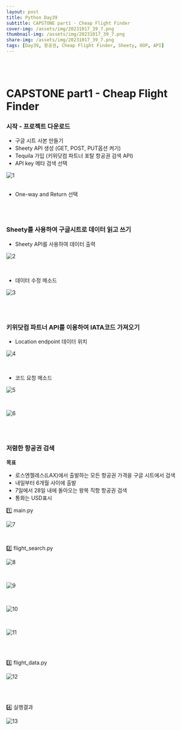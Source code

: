 ```yaml
---
layout: post
title: Python Day39
subtitle: CAPSTONE part1 - Cheap Flight Finder
cover-img: /assets/img/20231017_39_7.png
thumbnail-img: /assets/img/20231017_39_7.png
share-img: /assets/img/20231017_39_7.png
tags: [Day39, 항공권, Cheap Flight Finder, Sheety, OOP, API]
---
```

    
<br><br>
 
# CAPSTONE part1 - Cheap Flight Finder  
  
### 시작 - 프로젝트 다운로드  
  
- 구글 시트 사본 만들기  
- Sheety API 생성 (GET, POST, PUT옵션 켜기)  
- Tequila 가입 (키위닷컴 파트너 포탈 항공권 검색 API)  
- API key 메타 검색 선택
   
![1](/assets/img/20231017_39_1.png)  
<br>
  
- One-way and Return 선택  

<br><br>

### Sheety를 사용하여 구글시트로 데이터 읽고 쓰기   
  
- Sheety API를 사용하여 데이터 출력
   
![2](/assets/img/20231017_39_2.png)  

<br>
 
- 데이터 수정 메소드
   
![3](/assets/img/20231017_39_3.png)  

<br><br>
  
### 키위닷컴 파트너 API를 이용하여 IATA코드 가져오기  
  
- Location endpoint 데이터 위치
   
![4](/assets/img/20231017_39_4.png)  

<br>

- 코드 요청 메소드
   
![5](/assets/img/20231017_39_5.png)  

<br>

![6](/assets/img/20231017_39_6.png)  

<br><br>
  
### 저렴한 항공권 검색  
  
 **목표**   
   
- 로스엔젤레스(LAX)에서 출발하는 모든 항공권 가격을 구글 시트에서 검색  
- 내일부터 6개월 사이에 출발  
- 7일에서 28일 내에 돌아오는 왕복 직항 항공권 검색  
- 통화는 USD표시

  

1️⃣ main.py  
  
![7](/assets/img/20231017_39_7.png)  

<br>

2️⃣ flight_search.py  
  
![8](/assets/img/20231017_39_8.png)  

<br>
  
![9](/assets/img/20231017_39_9.png)  

<br>
  
![10](/assets/img/20231017_39_10.png)  

<br>
  
![11](/assets/img/20231017_39_11.png)  

<br><br>

3️⃣ flight_data.py  
  
![12](/assets/img/20231017_39_12.png)  

<br><br>
  
4️⃣ 실행결과  
  
![13](/assets/img/20231017_39_13.png)        
